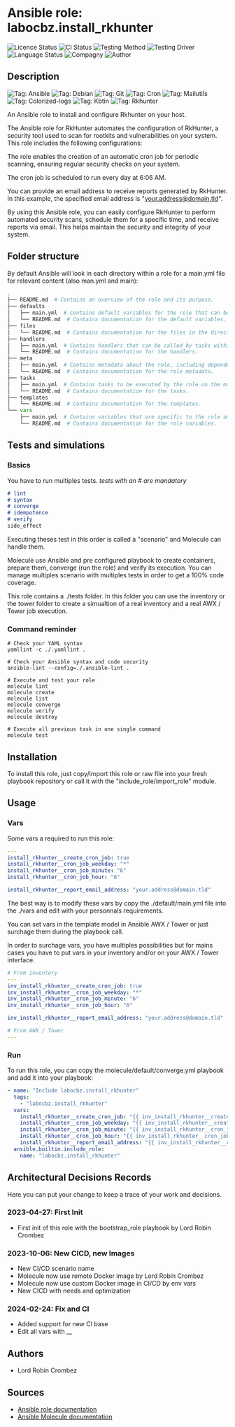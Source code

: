 # Ansible role: labocbz.install_rkhunter

![Licence Status](https://img.shields.io/badge/licence-MIT-brightgreen)
![CI Status](https://img.shields.io/badge/CI-success-brightgreen)
![Testing Method](https://img.shields.io/badge/Testing%20Method-Ansible%20Molecule-blueviolet)
![Testing Driver](https://img.shields.io/badge/Testing%20Driver-docker-blueviolet)
![Language Status](https://img.shields.io/badge/language-Ansible-red)
![Compagny](https://img.shields.io/badge/Compagny-Labo--CBZ-blue)
![Author](https://img.shields.io/badge/Author-Lord%20Robin%20Cbz-blue)

## Description

![Tag: Ansible](https://img.shields.io/badge/Tech-Ansible-orange)
![Tag: Debian](https://img.shields.io/badge/Tech-Debian-orange)
![Tag: Git](https://img.shields.io/badge/Tech-Git-orange)
![Tag: Cron](https://img.shields.io/badge/Tech-Cron-orange)
![Tag: Mailutils](https://img.shields.io/badge/Tech-Mailutils-orange)
![Tag: Colorized-logs](https://img.shields.io/badge/Tech-Colorized--logs-orange)
![Tag: Kbtin](https://img.shields.io/badge/Tech-Kbtin-orange)
![Tag: Rkhunter](https://img.shields.io/badge/Tech-Rkhunter-orange)

An Ansible role to install and configure Rkhunter on your host.

The Ansible role for RkHunter automates the configuration of RkHunter, a security tool used to scan for rootkits and vulnerabilities on your system. This role includes the following configurations:

The role enables the creation of an automatic cron job for periodic scanning, ensuring regular security checks on your system.

The cron job is scheduled to run every day at 6:06 AM.

You can provide an email address to receive reports generated by RkHunter. In this example, the specified email address is "<your.address@domain.tld>".

By using this Ansible role, you can easily configure RkHunter to perform automated security scans, schedule them for a specific time, and receive reports via email. This helps maintain the security and integrity of your system.

## Folder structure

By default Ansible will look in each directory within a role for a main.yml file for relevant content (also man.yml and main):

```PYTHON
.
├── README.md  # Contains an overview of the role and its purpose.
├── defaults
│   ├── main.yml  # Contains default variables for the role that can be overridden by users.
│   └── README.md  # Contains documentation for the default variables.
├── files
│   └── README.md  # Contains documentation for the files in the directory.
├── handlers
│   ├── main.yml  # Contains handlers that can be called by tasks within the role.
│   └── README.md  # Contains documentation for the handlers.
├── meta
│   ├── main.yml  # Contains metadata about the role, including dependencies and supported platforms.
│   └── README.md  # Contains documentation for the role metadata.
├── tasks
│   ├── main.yml  # Contains tasks to be executed by the role on the managed nodes.
│   └── README.md  # Contains documentation for the tasks.
├── templates
│   └── README.md  # Contains documentation for the templates.
└── vars
    ├── main.yml  # Contains variables that are specific to the role and are not meant to be overridden.
    └── README.md  # Contains documentation for the role variables.
```

## Tests and simulations

### Basics

You have to run multiples tests. *tests with an # are mandatory*

```MARKDOWN
# lint
# syntax
# converge
# idempotence
# verify
side_effect
```

Executing theses test in this order is called a "scenario" and Molecule can handle them.

Molecule use Ansible and pre configured playbook to create containers, prepare them, converge (run the role) and verify its execution.
You can manage multiples scenario with multiples tests in order to get a 100% code coverage.

This role contains a ./tests folder. In this folder you can use the inventory or the tower folder to create a simualtion of a real inventory and a real AWX / Tower job execution.

### Command reminder

```SHELL
# Check your YAML syntax
yamllint -c ./.yamllint .

# Check your Ansible syntax and code security
ansible-lint --config=./.ansible-lint .

# Execute and test your role
molecule lint
molecule create
molecule list
molecule converge
molecule verify
molecule destroy

# Execute all previous task in one single command
molecule test
```

## Installation

To install this role, just copy/import this role or raw file into your fresh playbook repository or call it with the "include_role/import_role" module.

## Usage

### Vars

Some vars a required to run this role:

```YAML
---
install_rkhunter__create_cron_job: true
install_rkhunter__cron_job_weekday: "*"
install_rkhunter__cron_job_minute: "6"
install_rkhunter__cron_job_hour: "6"

install_rkhunter__report_email_address: "your.address@domain.tld"

```

The best way is to modify these vars by copy the ./default/main.yml file into the ./vars and edit with your personnals requirements.

You can set vars in the template model in Ansible AWX / Tower or just surchage them during the playbook call.

In order to surchage vars, you have multiples possibilities but for mains cases you have to put vars in your inventory and/or on your AWX / Tower interface.

```YAML
# From inventory
---
inv_install_rkhunter__create_cron_job: true
inv_install_rkhunter__cron_job_weekday: "*"
inv_install_rkhunter__cron_job_minute: "6"
inv_install_rkhunter__cron_job_hour: "6"

inv_install_rkhunter__report_email_address: "your.address@domain.tld"

```

```YAML
# From AWX / Tower
---

```

### Run

To run this role, you can copy the molecule/default/converge.yml playbook and add it into your playbook:

```YAML
- name: "Include labocbz.install_rkhunter"
  tags:
    - "labocbz.install_rkhunter"
  vars:
    install_rkhunter__create_cron_job: "{{ inv_install_rkhunter__create_cron_job }}"
    install_rkhunter__cron_job_weekday: "{{ inv_install_rkhunter__create_cron_job }}"
    install_rkhunter__cron_job_minute: "{{ inv_install_rkhunter__cron_job_minute }}"
    install_rkhunter__cron_job_hour: "{{ inv_install_rkhunter__cron_job_hour }}"
    install_rkhunter__report_email_address: "{{ inv_install_rkhunter__create_cron_job }}"
  ansible.builtin.include_role:
    name: "labocbz.install_rkhunter"
```

## Architectural Decisions Records

Here you can put your change to keep a trace of your work and decisions.

### 2023-04-27: First Init

* First init of this role with the bootstrap_role playbook by Lord Robin Crombez

### 2023-10-06: New CICD, new Images

* New CI/CD scenario name
* Molecule now use remote Docker image by Lord Robin Crombez
* Molecule now use custom Docker image in CI/CD by env vars
* New CICD with needs and optimization

### 2024-02-24: Fix and CI

* Added support for new CI base
* Edit all vars with __

## Authors

* Lord Robin Crombez

## Sources

* [Ansible role documentation](https://docs.ansible.com/ansible/latest/playbook_guide/playbooks_reuse_roles.html)
* [Ansible Molecule documentation](https://molecule.readthedocs.io/)
